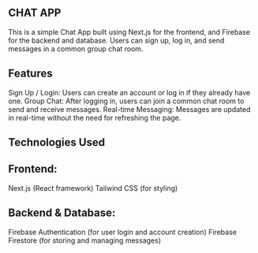 ## CHAT APP

This is a simple Chat App built using Next.js for the frontend, and Firebase for the backend and database. Users can sign up, log in, and send messages in a common group chat room.

## Features

Sign Up / Login: Users can create an account or log in if they already have one.
Group Chat: After logging in, users can join a common chat room to send and receive messages.
Real-time Messaging: Messages are updated in real-time without the need for refreshing the page.

## Technologies Used

## Frontend:

Next.js (React framework)
Tailwind CSS (for styling)

## Backend & Database:

Firebase Authentication (for user login and account creation)
Firebase Firestore (for storing and managing messages)
